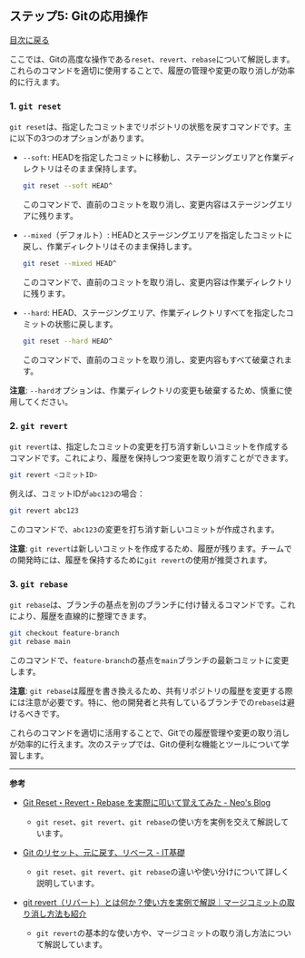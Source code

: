## ステップ5: Gitの応用操作

[目次に戻る](README.md)

ここでは、Gitの高度な操作である`reset`、`revert`、`rebase`について解説します。これらのコマンドを適切に使用することで、履歴の管理や変更の取り消しが効率的に行えます。

### 1. `git reset`

`git reset`は、指定したコミットまでリポジトリの状態を戻すコマンドです。主に以下の3つのオプションがあります。

- `--soft`: HEADを指定したコミットに移動し、ステージングエリアと作業ディレクトリはそのまま保持します。

  ```bash
  git reset --soft HEAD^
  ```

  このコマンドで、直前のコミットを取り消し、変更内容はステージングエリアに残ります。 

- `--mixed`（デフォルト）: HEADとステージングエリアを指定したコミットに戻し、作業ディレクトリはそのまま保持します。

  ```bash
  git reset --mixed HEAD^
  ```

  このコマンドで、直前のコミットを取り消し、変更内容は作業ディレクトリに残ります。 

- `--hard`: HEAD、ステージングエリア、作業ディレクトリすべてを指定したコミットの状態に戻します。

  ```bash
  git reset --hard HEAD^
  ```

  このコマンドで、直前のコミットを取り消し、変更内容もすべて破棄されます。 

**注意**: `--hard`オプションは、作業ディレクトリの変更も破棄するため、慎重に使用してください。

### 2. `git revert`

`git revert`は、指定したコミットの変更を打ち消す新しいコミットを作成するコマンドです。これにより、履歴を保持しつつ変更を取り消すことができます。

```bash
git revert <コミットID>
```

例えば、コミットIDが`abc123`の場合：

```bash
git revert abc123
```

このコマンドで、`abc123`の変更を打ち消す新しいコミットが作成されます。 

**注意**: `git revert`は新しいコミットを作成するため、履歴が残ります。チームでの開発時には、履歴を保持するために`git revert`の使用が推奨されます。

### 3. `git rebase`

`git rebase`は、ブランチの基点を別のブランチに付け替えるコマンドです。これにより、履歴を直線的に整理できます。

```bash
git checkout feature-branch
git rebase main
```

このコマンドで、`feature-branch`の基点を`main`ブランチの最新コミットに変更します。 

**注意**: `git rebase`は履歴を書き換えるため、共有リポジトリの履歴を変更する際には注意が必要です。特に、他の開発者と共有しているブランチでの`rebase`は避けるべきです。

これらのコマンドを適切に活用することで、Gitでの履歴管理や変更の取り消しが効率的に行えます。次のステップでは、Gitの便利な機能とツールについて学習します。

---

**参考**

- [Git Reset・Revert・Rebase を実際に叩いて覚えてみた - Neo's Blog](https://neos21.net/blog/2017/04/05-02.html)
  - `git reset`、`git revert`、`git rebase`の使い方を実例を交えて解説しています。

- [Git のリセット、元に戻す、リベース - IT基礎](https://it-kiso.com/tech/development/git-%E3%81%AE%E3%83%AA%E3%82%BB%E3%83%83%E3%83%88%E3%80%81%E5%85%83%E3%81%AB%E6%88%BB%E3%81%99%E3%80%81%E3%83%AA%E3%83%99%E3%83%BC%E3%82%B9/)
  - `git reset`、`git revert`、`git rebase`の違いや使い分けについて詳しく説明しています。

- [git revert（リバート）とは何か？使い方を実例で解説｜マージコミットの取り消し方法も紹介](https://prograshi.com/general/git/git-revert/)
  - `git revert`の基本的な使い方や、マージコミットの取り消し方法について解説しています。 
